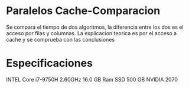 # Paralelos Cache-Comparacion
Se compara el tiempo de dos algoritmos, la diferencia entre los dos es el acceso por filas y columnas.
La explicacion teorica es por el acceso a cache y se comprueba con las conclusiones

# Especificaciones
INTEL Core i7-9750H 2.60GHz
16.0 GB Ram
SSD 500 GB
NVIDIA 2070
